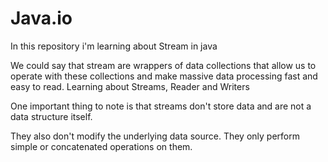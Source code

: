 # Java.io

In this repository i'm learning about Stream in java

We could say that stream are wrappers of data collections that allow us to operate with these collections and make massive data processing fast and easy to read.
Learning about Streams, Reader and Writers

One important thing to note is that streams don't store data and are not a data structure itself.

They also don't modify the underlying data source. They only perform simple or concatenated operations on them.
